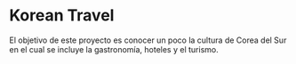 # Korean Travel

El objetivo de este proyecto es conocer un poco la cultura de Corea del Sur en el cual se incluye la gastronomía, hoteles y el turismo.
